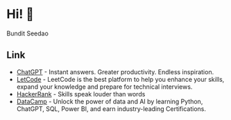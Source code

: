 # Hi! 👋

Bundit Seedao

## Link
- [ChatGPT](https://chatgpt.com/?model=gpt-4) - Instant answers. Greater productivity. Endless inspiration.
- [LetCode](https://leetcode.com/u/bdintu/) - LeetCode is the best platform to help you enhance your skills, expand your knowledge and prepare for technical interviews.
- [HackerRank](https://www.hackerrank.com/profile/bdintu) - Skills speak louder than words
- [DataCamp](https://www.datacamp.com/portfolio/bdintu) - Unlock the power of data and AI by learning Python, ChatGPT, SQL, Power BI, and earn industry-leading Certifications.
